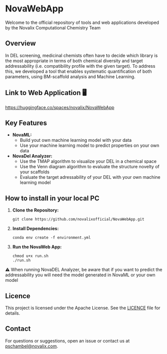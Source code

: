 # NovaWebApp
Welcome to the official repository of tools and web applications developed by the Novalix Computational Chemistry Team

## Overview
In DEL screening, medicinal chemists often have to decide which library is the most appropriate in terms of both chemical diversity and target addressability (i.e. compatibility profile with the given target). 
To address this, we developed a tool that enables systematic quantification of both parameters, using BM-scaffold analysis and Machine Learning.


## Link to Web Application 🖥️

https://huggingface.co/spaces/novalix/NovaWebApp

## Key Features
- **NovaML:**
	- Build yout own machine learning model with your data
	- Use your machine learning model to predict properties on your own data
- **NovaDel Analyzer:**
	- Use the TMAP algorithm to visualize your DEL in a chemical space
	- Use the Venn diagram algorithm to evaluate the structure novelty of your scaffolds
	- Evaluate the target adressability of your DEL with your own machine learning model

## How to install in your local PC
1. **Clone the Repository:**
	```
	git clone https://github.com/novalixofficial/NovaWebApp.git
	```
3. **Install Dependencies:**
	```
	conda env create -f environment.yml
	```
4. **Run the NovaWeb App:**
	```
 	chmod u+x run.sh
	./run.sh
	```
⚠️ When running NovaDEL Analyzer, be aware that if you want to predict the addressability you will need the model generated in NovaML or your own model

## Licence
This project is licensed under the Apache License. See the [LICENCE](LICENSE) file for details.

## Contact
For questions or suggestions, open an issue or contact us at [pschambel@novalix.com](mailto:pschambel@novalix.com).
